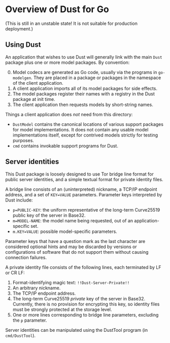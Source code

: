 # Overview of Dust for Go

(This is still in an unstable state!  It is not suitable for production deployment.)

## Using Dust

An application that wishes to use Dust will generally link with the main `Dust` package plus one or more model
packages.  By convention:

0. Model codecs are generated as Go code, usually via the programs in `go-modelgen`.  They are placed in a package or packages in the namespace of the client application.
1. A client application imports all of its model packages for side effects.
2. The model packages register their names with a registry in the Dust package at init time.
3. The client application then requests models by short-string names.

Things a client application does _not_ need from this directory:

- `DustModel` contains the canonical locations of various support packages for model implementations.  It does not contain any usable model implementations itself, except for contrived models strictly for testing purposes.
- `cmd` contains invokable support programs for Dust.

## Server identities

This Dust package is loosely designed to use Tor bridge line format for public server identities, and a simple textual format for private identity files.

A bridge line consists of an (uninterpreted) nickname, a TCP/IP endpoint address, and a set of `KEY=VALUE` parameters.  Parameter keys interpreted by Dust include:

- `p=PUBLIC-KEY`: the uniform representative of the long-term Curve25519 public key of the server in Base32.
- `m=MODEL-NAME`: the model name being requested, out of an application-specific set.
- `m.KEY=VALUE`: possible model-specific parameters.

Parameter keys that have a question mark as the last character are considered optional hints and may be discarded by versions or configurations of software that do not support them without causing connection failures.

A private identity file consists of the following lines, each terminated by LF or CR LF:

1. Format-identifying magic text: `!!Dust-Server-Private!!`
2. An arbitrary nickname.
3. The TCP/IP endpoint address.
4. The long-term Curve25519 *private* key of the server in Base32.  Currently, there is no provision for encrypting this key, so identity files must be strongly protected at the storage level.
5. One or more lines corresponding to bridge line parameters, excluding the `p` parameter.

Server identities can be manipulated using the DustTool program (in `cmd/DustTool`).
